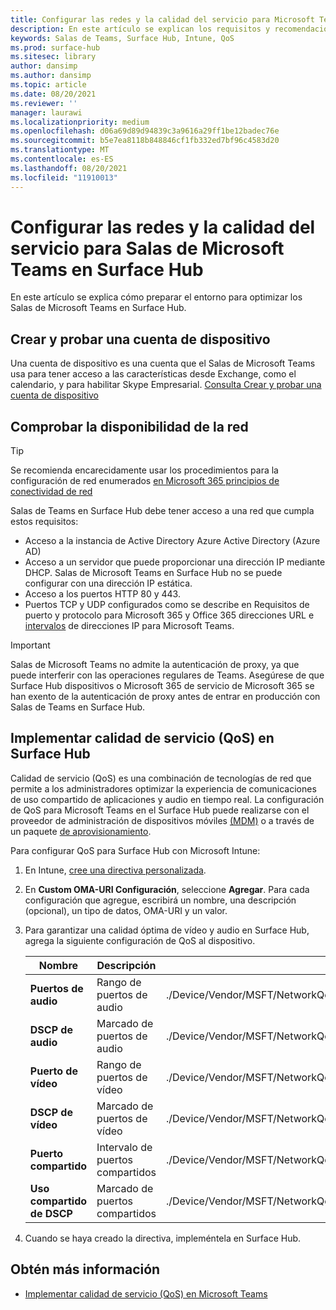 ```yaml
---
title: Configurar las redes y la calidad del servicio para Microsoft Teams room en Surface Hub
description: En este artículo se explican los requisitos y recomendaciones para las redes y la calidad del servicio para optimizar Salas de Microsoft Teams en Surface Hub.
keywords: Salas de Teams, Surface Hub, Intune, QoS
ms.prod: surface-hub
ms.sitesec: library
author: dansimp
ms.author: dansimp
ms.topic: article
ms.date: 08/20/2021
ms.reviewer: ''
manager: laurawi
ms.localizationpriority: medium
ms.openlocfilehash: d06a69d89d94839c3a9616a29ff1be12badec76e
ms.sourcegitcommit: b5e7ea8118b848846cf1fb332ed7bf96c4583d20
ms.translationtype: MT
ms.contentlocale: es-ES
ms.lasthandoff: 08/20/2021
ms.locfileid: "11910013"
---
```

# <a name="configure-networking-and-quality-of-service-for-microsoft-teams-rooms-on-surface-hub"></a>Configurar las redes y la calidad del servicio para Salas de Microsoft Teams en Surface Hub

En este artículo se explica cómo preparar el entorno para optimizar los Salas de Microsoft Teams en Surface Hub.

## <a name="create-and-test-a-device-account"></a>Crear y probar una cuenta de dispositivo

Una cuenta de dispositivo es una cuenta que el Salas de Microsoft Teams usa para tener acceso a las características desde Exchange, como el calendario, y para habilitar Skype Empresarial. [Consulta Crear y probar una cuenta de dispositivo](create-and-test-a-device-account-surface-hub.md)

## <a name="check-network-availability"></a>Comprobar la disponibilidad de la red

> [!TIP]
> Se recomienda encarecidamente usar los procedimientos para la configuración de red enumerados [en Microsoft 365 principios de conectividad de red](https://aka.ms/pnc)

Salas de Teams en Surface Hub debe tener acceso a una red que cumpla estos requisitos:

- Acceso a la instancia de Active Directory Azure Active Directory (Azure AD)
- Acceso a un servidor que puede proporcionar una dirección IP mediante DHCP. Salas de Microsoft Teams en Surface Hub no se puede configurar con una dirección IP estática.
- Acceso a los puertos HTTP 80 y 443.
- Puertos TCP y UDP configurados como se describe en Requisitos de puerto y protocolo para Microsoft 365 y Office 365 direcciones URL e [intervalos](/microsoft-365/enterprise/urls-and-ip-address-ranges) de direcciones IP para Microsoft Teams.

> [!IMPORTANT]
> Salas de Microsoft Teams no admite la autenticación de proxy, ya que puede interferir con las operaciones regulares de Teams. Asegúrese de que Surface Hub dispositivos o Microsoft 365 de servicio de Microsoft 365 se han exento de la autenticación de proxy antes de entrar en producción con Salas de Teams en Surface Hub.

## <a name="implement-quality-of-service-qos-on-surface-hub"></a>Implementar calidad de servicio (QoS) en Surface Hub

Calidad de servicio (QoS) es una combinación de tecnologías de red que permite a los administradores optimizar la experiencia de comunicaciones de uso compartido de aplicaciones y audio en tiempo real.
La configuración de QoS para Microsoft Teams en el Surface Hub puede realizarse con el proveedor de administración de dispositivos móviles [(MDM)](manage-settings-with-mdm-for-surface-hub.md) o a través de un paquete [de aprovisionamiento](provisioning-packages-for-surface-hub.md).

Para configurar QoS para Surface Hub con Microsoft Intune:

1. En Intune, [cree una directiva personalizada](/intune/custom-settings-configure).

2. En **Custom OMA-URI Configuración**, seleccione **Agregar**. Para cada configuración que agregue, escribirá un nombre, una descripción (opcional), un tipo de datos, OMA-URI y un valor.

3. Para garantizar una calidad óptima de vídeo y audio en Surface Hub, agrega la siguiente configuración de QoS al dispositivo.

    | Nombre                  | Descripción           | OMA-URI                                                                        | Tipo    | Valor       |
    | --------------------- | --------------------- | ------------------------------------------------------------------------------ | ------- | ----------- |
    | **Puertos de audio**       | Rango de puertos de audio      | ./Device/Vendor/MSFT/NetworkQoSPolicy/TeamsAudio/SourcePortMatchCondition      | Cadena  | 50000-50019 |
    | **DSCP de audio**        | Marcado de puertos de audio   | ./Device/Vendor/MSFT/NetworkQoSPolicy/TeamsAudio/DSCPAction                    | Integer | 46          |
    | **Puerto de vídeo**        | Rango de puertos de vídeo      | ./Device/Vendor/MSFT/NetworkQoSPolicy/TeamsVideo/SourcePortMatchCondition      | Cadena  | 50020-50039 |
    | **DSCP de vídeo**        | Marcado de puertos de vídeo   | ./Device/Vendor/MSFT/NetworkQoSPolicy/TeamsVideo/DSCPAction                    | Integer | 34          |
    | **Puerto compartido**      | Intervalo de puertos compartidos    | ./Device/Vendor/MSFT/NetworkQoSPolicy/TeamsSharing/SourcePortMatchCondition    | Cadena  | 50040-50059 |
    | **Uso compartido de DSCP**      | Marcado de puertos compartidos | ./Device/Vendor/MSFT/NetworkQoSPolicy/TeamsSharing/DSCPAction                  | Integer | 18          |

4. Cuando se haya creado la directiva, impleméntela en Surface Hub.

## <a name="learn-more"></a>Obtén más información

- [Implementar calidad de servicio (QoS) en Microsoft Teams](/microsoftteams/qos-in-teams)
